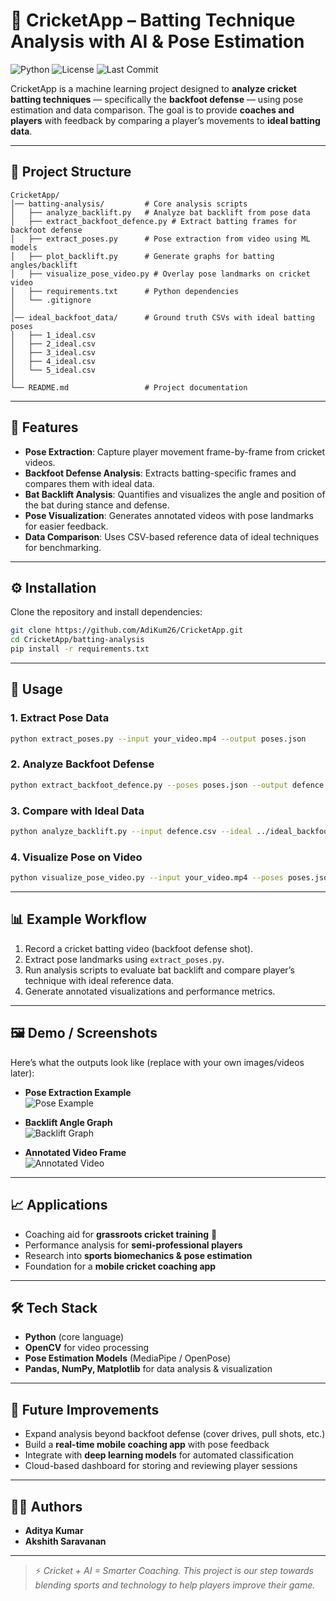 # 🏏 CricketApp – Batting Technique Analysis with AI & Pose Estimation

![Python](https://img.shields.io/badge/Python-3.9%2B-blue?logo=python&logoColor=white)
![License](https://img.shields.io/badge/License-MIT-green.svg)
![Last Commit](https://img.shields.io/github/last-commit/AdiKum26/CricketApp)

CricketApp is a machine learning project designed to **analyze cricket batting techniques** — specifically the **backfoot defense** — using pose estimation and data comparison. The goal is to provide **coaches and players** with feedback by comparing a player’s movements to **ideal batting data**.

---

## 📂 Project Structure

```
CricketApp/
│── batting-analysis/         # Core analysis scripts
│   ├── analyze_backlift.py   # Analyze bat backlift from pose data
│   ├── extract_backfoot_defence.py # Extract batting frames for backfoot defense
│   ├── extract_poses.py      # Pose extraction from video using ML models
│   ├── plot_backlift.py      # Generate graphs for batting angles/backlift
│   ├── visualize_pose_video.py # Overlay pose landmarks on cricket video
│   ├── requirements.txt      # Python dependencies
│   └── .gitignore
│
│── ideal_backfoot_data/      # Ground truth CSVs with ideal batting poses
│   ├── 1_ideal.csv
│   ├── 2_ideal.csv
│   ├── 3_ideal.csv
│   ├── 4_ideal.csv
│   └── 5_ideal.csv
│
└── README.md                 # Project documentation
```

---

## 🚀 Features

- **Pose Extraction**: Capture player movement frame-by-frame from cricket videos.
- **Backfoot Defense Analysis**: Extracts batting-specific frames and compares them with ideal data.
- **Bat Backlift Analysis**: Quantifies and visualizes the angle and position of the bat during stance and defense.
- **Pose Visualization**: Generates annotated videos with pose landmarks for easier feedback.
- **Data Comparison**: Uses CSV-based reference data of ideal techniques for benchmarking.

---

## ⚙️ Installation

Clone the repository and install dependencies:

```bash
git clone https://github.com/AdiKum26/CricketApp.git
cd CricketApp/batting-analysis
pip install -r requirements.txt
```

---

## 🏃 Usage

### 1. Extract Pose Data
```bash
python extract_poses.py --input your_video.mp4 --output poses.json
```

### 2. Analyze Backfoot Defense
```bash
python extract_backfoot_defence.py --poses poses.json --output defence.csv
```

### 3. Compare with Ideal Data
```bash
python analyze_backlift.py --input defence.csv --ideal ../ideal_backfoot_data/1_ideal.csv
```

### 4. Visualize Pose on Video
```bash
python visualize_pose_video.py --input your_video.mp4 --poses poses.json --output annotated_video.mp4
```

---

## 📊 Example Workflow

1. Record a cricket batting video (backfoot defense shot).  
2. Extract pose landmarks using `extract_poses.py`.  
3. Run analysis scripts to evaluate bat backlift and compare player’s technique with ideal reference data.  
4. Generate annotated visualizations and performance metrics.  

---

## 🖼️ Demo / Screenshots

Here’s what the outputs look like (replace with your own images/videos later):

- **Pose Extraction Example**  
  ![Pose Example](https://via.placeholder.com/600x300.png?text=Pose+Landmarks+Example)

- **Backlift Angle Graph**  
  ![Backlift Graph](https://via.placeholder.com/600x300.png?text=Backlift+Graph+Example)

- **Annotated Video Frame**  
  ![Annotated Video](https://via.placeholder.com/600x300.png?text=Annotated+Video+Example)

---

## 📈 Applications

- Coaching aid for **grassroots cricket training** 🏏  
- Performance analysis for **semi-professional players**  
- Research into **sports biomechanics & pose estimation**  
- Foundation for a **mobile cricket coaching app**  

---

## 🛠️ Tech Stack

- **Python** (core language)  
- **OpenCV** for video processing  
- **Pose Estimation Models** (MediaPipe / OpenPose)  
- **Pandas, NumPy, Matplotlib** for data analysis & visualization  

---

## 📌 Future Improvements

- Expand analysis beyond backfoot defense (cover drives, pull shots, etc.)  
- Build a **real-time mobile coaching app** with pose feedback  
- Integrate with **deep learning models** for automated classification  
- Cloud-based dashboard for storing and reviewing player sessions  

---

## 👨‍💻 Authors

- **Aditya Kumar**  
- **Akshith Saravanan**  

---

> ⚡ *Cricket + AI = Smarter Coaching. This project is our step towards blending sports and technology to help players improve their game.*
